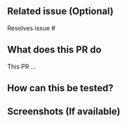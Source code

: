 ## Related issue (Optional)

Resolves issue #

## What does this PR do
<!-- A brief description about the proposed pull request, if this is related to an issue please assign the issue title -->
This PR ...

## How can this be tested?
<!-- If there are some steps to reproduce please add them to make the review easier. -->

## Screenshots (If available)
<!-- If this modifies the UI, please attach a screenshot or gif -->
